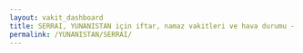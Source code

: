 ```yaml
---
layout: vakit_dashboard
title: SERRAI, YUNANISTAN için iftar, namaz vakitleri ve hava durumu - ilçe/eyalet seç
permalink: /YUNANISTAN/SERRAI/
---
```


<script type="text/javascript">
  var GLOBAL_COUNTRY = 'YUNANISTAN';
  var GLOBAL_CITY = 'SERRAI';
  var GLOBAL_STATE = '';
  var lat = 72;
  var lon = 21;
</script>
